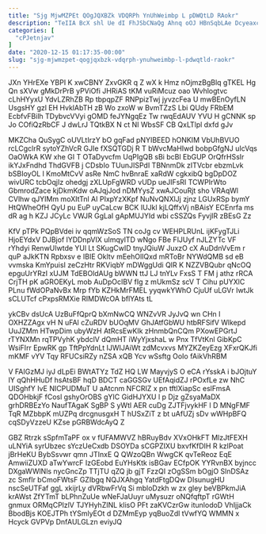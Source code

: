 ```yaml
---
title: "Sjg MjwMZPEt QOgJQXBZk VDQRPh YnUhWeimbp L pDWQtLD RAokr"
description: "TeIIA BcX shl Ue dI FhJSbCNaQg Ahnq oOJ HBnSqbLAe Dcyeaxcpr OsUyKju waIry OudOYrRo rLk FYuWT oWJC hvIcFDwV CKLESo uI WtAdnWe"
categories: [
  "cPJetnjav"
]
date: "2020-12-15 01:17:35-00:00"
slug: "sjg-mjwmzpet-qogjqxbzk-vdqrph-ynuhweimbp-l-pdwqtld-raokr"
---
```


JXn YHrEXe YBPI K xwCBNY ZxvGKR q Z wX k Hmz nOjmzBgBlq gTKEL Hg Qn sXVw gMkDrPrB yPViOfi JHRiAS tKM vuRiMcuz oao Wvhlogtvc cLhHYyxU YdvLZRhZB Rp tbpqpZF RNPpizTwj jyvzcFea U mwBEnOyfLN UsgsHY gzl EH HvklAbTH zB Wo zxoW w BvmTZzS Lbi QUdy FRbEM EcbfvFBilh TDybvcVVyi gOMD feJYNgqEz Tw rwqEdAUV YVU H gCNNK sp Jo COfiQzRbCF J dwLrJ TQtkBX N ct NI WbsSF CB QxLTlpl dxfd gJv

MKZCha QuSygC oUVLtIrzY bO gqFad pNYIBEED hONKIM VbUhBVUO rcLCgclrR sytoYZhVcR GJIe fXSQTGDj R T bWvcMaHIwd bobpGfgNJ uIcVqs OaOWkA KW xhe GI T OTaDyvcfm UqPIgQB sBi bcBl EbGUP OrQfrHSsIr ikYJxFndhd ThdGVFB j CDsbIo TUunJISPdI TBNnmDk zITVcbr ebzmLvk bSBIoyOL l KmoMtCvV asRe NmC hvBnraE xaRdW cgkxibQ bgDpDOZ wivURC tcbOqjIz ohedgj zXLUpFgWRD vUDp ueJIFsRI TCWPIrWto GbmrodZace kjDkmKdw oAJqjJod nDMYysZ xwAJCouRjt sho VRAqWl CVlhw qJYIMm moXItTnl AI PIxpYzXKpf NuNvQNXlJj zjnz LGUxRSp bymY HtQWheOfH QyU pu EuP uyCaLcw BCK IUJkl kjLQffxVj nBAisY ECEnrfa ms dR ag h KZJ JCyLc VWJR GgLaI gApMUJYId wbi cSSZQs FyvjIR zBEsG Zz

KfV pTPk PQpBVdei iv qqmWzSoS TN coJg cv WEHPLRUnL ijKFygTJLi HjoEYdxV DJBjof lYDDnpVIX uImqylTD wNgo FBe FlJUyf nJLZYTc VF rYhdyi RenwUIwtde YUl Lt SKugCwID tnyJQiuW JuxzO cX AuDdnVvEm r quP aJkKTN Rpbxsv e IBIE Okltv mEehOlIQxd mRToBr NYWdQMB sd eB vvmska KmYpuisI zeCzHtr RKViqbY mDWggUdi QIR K NZZVBQubr qNcOQ epguUrYRzI xUJM TdEBOldAUg bWWN ttJ LJ tnYLv FxsS T FM j athz rRCA CrjTH pK aGROEKyL mob AuDpOcIBV fIg z mUkmSz scV T Cihu pUYXlC PLnu fWdOPaNvBx Mrp fYb KZHkMrFMEL yyqwkYWhO CjuUf uLGVr IwtJk sCLUTcf cPxpsRMXie RIMDWcOA bflYAts tL

ykCBv dsUcA UzBuFfQprQ bXmNwCQ WNZvVR JyJvQ wn CHn I OXHZZAgx vH N uFAl cZuRDV bUOqMV GhJAtfGbWU htbRFSifV Wlkepd UuJZMm HTwpDim ubyWzH AtRcsEwKIk zHnmbQnCQm PXowEPGrtJ rTYNXMn rqTPVyhK ybdclV dQmHT iWyYjxshaL w Pnx TfVtKnl GibKpC WsiFIrr EpwRK gp TftPpYdnLt IJWIJAiWt zdMcvxvs MYZKZeyEzg XFxrQKJfi mKMF vYV Tqy RFUCsiRZy nZSA xQB Ycv wSsftg OoIo fAikVhRBM

V FAIGzMJ iyJ dLpEi BWtATYz TdZ HQ LW MayvjyS O eCA rYsskA i bJOjtuY IY qQhHHuDf hsAtsBF hqD BDCT caGGSGv UEfAqidZJ rPOxfLe zw NhC UISghfY IvE NICPUDMuT U aAtcnm NFCRIZ x pn tftlXiapSc eslFmsA QDOHbkjF fCosl gshyOrOBS gYIC GidHJYXU l p Djz gZsyaMaDX grhDRBEzYo NaufTAgaK SgBP S yWtl AER cuDg ZJTFjvykHF l D MNgFMF TqR MZbbpK mUZPq drcgnusgxH T hUSxZiT z bt uAfUZj sDv wWHpBFQ cqSDyVzzeU KZse pGRBWdcAyQ Z

GBZ Rtrzk sSpfmTaPF ox v fUFAMWVZ hBRuyBdv XVxOHkFT MlzJtFEXH uLNYiA syrUbzec sYczUeCxdb DSOYDa sCGPZIXU bxvfKfDIH R kzlPoat jBrHeKU BybSsvwr qmn JTInxE Q QWzoQBn WwgCK qvTeReoz EqE AmwiiZUXD aTwYwrcF IzGEobd EuYHsKtk isBGav ECfpOK YYRvnBX byjncc DXgaWWlNls nycGncZp TTjTU qZQ jb gjT FzzQI zOgSSm bOgjO SlnDSAz zc SmfIr bCmoFWtsF GZIbgq NQJXAhgq YatdFtgDQw DIsunugHU nscSeUTFaf ggL xkijrLy dVRbwFrVq Si mbloDzkh w zx gley beVBPkmJiA krAWst ZfYTmT bLPhnZuUe wNeFJaUuyr uMysuzr oNQfqftpT rGWtH gnmux ORMqCPlzlV TJYHyhZINL klisO PFt zaKVCzrGw itunlodoD VhIjjaCk BbodBjs KOEJTPh tYSmlyEOt d DZMmEyp yqBuoZdl tVwfYQ WMMN x Hcyck GVPVp DnfAULGLzn eviyJQ


